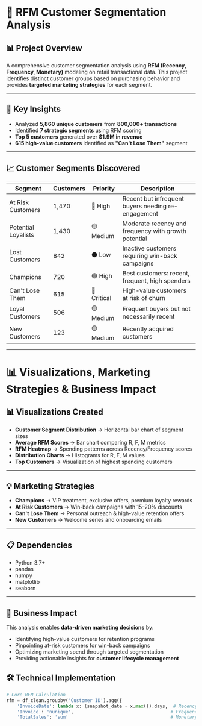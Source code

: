 # 🎯 RFM Customer Segmentation Analysis

## 📊 Project Overview
A comprehensive customer segmentation analysis using **RFM (Recency, Frequency, Monetary)** modeling on retail transactional data. This project identifies distinct customer groups based on purchasing behavior and provides **targeted marketing strategies** for each segment.

---

## 🚀 Key Insights
- Analyzed **5,860 unique customers** from **800,000+ transactions**
- Identified **7 strategic segments** using RFM scoring
- **Top 5 customers** generated over **$1.9M in revenue**
- **615 high-value customers** identified as **"Can't Lose Them"** segment

---

## 📈 Customer Segments Discovered
| Segment             | Customers | Priority   | Description |
|---------------------|-----------|------------|-------------|
| At Risk Customers   | 1,470     | 🔴 High    | Recent but infrequent buyers needing re-engagement |
| Potential Loyalists | 1,430     | 🟡 Medium  | Moderate recency and frequency with growth potential |
| Lost Customers      | 842       | ⚫ Low     | Inactive customers requiring win-back campaigns |
| Champions           | 720       | 🟢 High    | Best customers: recent, frequent, high spenders |
| Can't Lose Them     | 615       | 🔴 Critical| High-value customers at risk of churn |
| Loyal Customers     | 506       | 🟡 Medium  | Frequent buyers but not necessarily recent |
| New Customers       | 123       | 🟡 Medium  | Recently acquired customers |

---
# 📊 Visualizations, Marketing Strategies & Business Impact

## 📊 Visualizations Created
- **Customer Segment Distribution** → Horizontal bar chart of segment sizes  
- **Average RFM Scores** → Bar chart comparing R, F, M metrics  
- **RFM Heatmap** → Spending patterns across Recency/Frequency scores  
- **Distribution Charts** → Histograms for R, F, M values  
- **Top Customers** → Visualization of highest spending customers  

---

## 💡 Marketing Strategies
- **Champions** → VIP treatment, exclusive offers, premium loyalty rewards  
- **At Risk Customers** → Win-back campaigns with 15–20% discounts  
- **Can't Lose Them** → Personal outreach & high-value retention offers  
- **New Customers** → Welcome series and onboarding emails  

---

## 📋 Dependencies
- Python 3.7+  
- pandas  
- numpy  
- matplotlib  
- seaborn  

---

## 🎯 Business Impact
This analysis enables **data-driven marketing decisions** by:
- Identifying high-value customers for retention programs  
- Pinpointing at-risk customers for win-back campaigns  
- Optimizing marketing spend through targeted segmentation  
- Providing actionable insights for **customer lifecycle management**  

## 🛠️ Technical Implementation
```python
# Core RFM Calculation
rfm = df_clean.groupby('Customer ID').agg({
    'InvoiceDate': lambda x: (snapshot_date - x.max()).days,  # Recency
    'Invoice': 'nunique',                                    # Frequency  
    'TotalSales': 'sum'                                      # Monetary


